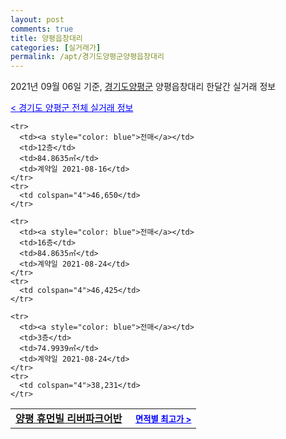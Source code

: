 ```yaml
---
layout: post
comments: true
title: 양평읍창대리
categories: [실거래가]
permalink: /apt/경기도양평군양평읍창대리
---
```


2021년 09월 06일 기준, <a href="/apt/경기도양평군">경기도양평군</a> 양평읍창대리 한달간 실거래 정보

<a style="color: blue;" href="/apt/경기도양평군">< 경기도 양평군 전체 실거래 정보</a>
<!---- start ---->
<table>
  <tr>
    <td colspan="4" style="font-weight: bold;"><a href="/apt/경기도양평군양평읍창대리양평휴먼빌리버파크어반">양평 휴먼빌 리버파크어반</a> &nbsp;&nbsp;&nbsp; <a style="color: blue; font-size: smaller;" href="/apt/경기도양평군양평읍창대리양평휴먼빌리버파크어반">면적별 최고가 ></a></td>
  </tr>
    
    <tr>
      <td><a style="color: blue">전매</a></td>
      <td>12층</td>
      <td>84.8635㎡</td>
      <td>계약일 2021-08-16</td>
    </tr>
    <tr>
      <td colspan="4">46,650</td>
    </tr>
      
    <tr>
      <td><a style="color: blue">전매</a></td>
      <td>16층</td>
      <td>84.8635㎡</td>
      <td>계약일 2021-08-24</td>
    </tr>
    <tr>
      <td colspan="4">46,425</td>
    </tr>
      
    <tr>
      <td><a style="color: blue">전매</a></td>
      <td>3층</td>
      <td>74.9939㎡</td>
      <td>계약일 2021-08-24</td>
    </tr>
    <tr>
      <td colspan="4">38,231</td>
    </tr>
      
</table>
<!---- end ---->
    